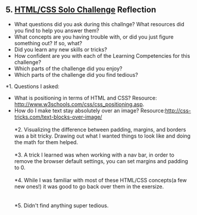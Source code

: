 ## 5. [HTML/CSS Solo Challenge](5_HTML_CSS_solo_challenge/readme.md) Reflection

* What questions did you ask during this challnge? What resources did you find to help you answer them?  
* What concepts are you having trouble with, or did you just figure something out? If so, what?  
* Did you learn any new skills or tricks?
* How confident are you with each of the Learning Competencies for this challenge? 
* Which parts of the challenge did you enjoy?
* Which parts of the challenge did you find tedious?

<!-- Add your reflection here. Remove the comment markers -->

*1. Questions I asked: <br>
- What is positioning in terms of HTML and CSS? Resource: http://www.w3schools.com/css/css_positioning.asp.
- How do I make text stay absolutely over an image? Resource:http://css-tricks.com/text-blocks-over-image/
<br><br>
*2. Visualizing the difference between padding, margins, and borders was a bit tricky. Drawing out what I wanted things to look like and doing the math for them helped.
<br><br>
*3. A trick I learned was when working with a nav bar, in order to remove the browser default settings, you can set margins and padding to 0. 
<br><br>
*4. While I was familiar with most of these HTML/CSS concepts(a few new ones!) it was good to go back over them in the exersize.  
<br><br>
*5. Didn't find anything super tedious.
<br><br>
